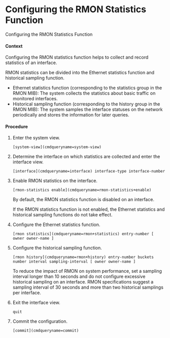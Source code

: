 Configuring the RMON Statistics Function
========================================

Configuring the RMON Statistics Function

#### Context

Configuring the RMON statistics function helps to collect and record statistics of an interface.

RMON statistics can be divided into the Ethernet statistics function and historical sampling function.

* Ethernet statistics function (corresponding to the statistics group in the RMON MIB): The system collects the statistics about basic traffic on monitored interfaces.
* Historical sampling function (corresponding to the history group in the RMON MIB): The system samples the interface statuses on the network periodically and stores the information for later queries.


#### Procedure

1. Enter the system view.
   
   
   ```
   [system-view](cmdqueryname=system-view)
   ```
2. Determine the interface on which statistics are collected and enter the interface view.
   
   
   ```
   [interface](cmdqueryname=interface) interface-type interface-number
   ```
3. Enable RMON statistics on the interface.
   
   
   ```
   [rmon-statistics enable](cmdqueryname=rmon-statistics+enable)
   ```
   
   
   
   By default, the RMON statistics function is disabled on an interface.
   
   If the RMON statistics function is not enabled, the Ethernet statistics and historical sampling functions do not take effect.
4. Configure the Ethernet statistics function.
   
   
   ```
   [rmon statistics](cmdqueryname=rmon+statistics) entry-number [ owner owner-name ]
   ```
5. Configure the historical sampling function.
   
   
   ```
   [rmon history](cmdqueryname=rmon+history) entry-number buckets number interval sampling-interval [ owner owner-name ]
   ```
   
   
   
   To reduce the impact of RMON on system performance, set a sampling interval longer than 10 seconds and do not configure excessive historical sampling on an interface. RMON specifications suggest a sampling interval of 30 seconds and more than two historical samplings per interface.
6. Exit the interface view.
   
   
   ```
   quit
   ```
7. Commit the configuration.
   
   
   ```
   [commit](cmdqueryname=commit)
   ```